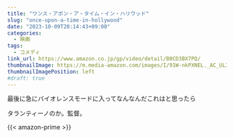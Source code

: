 ```yaml
---
title: "ワンス・アポン・ア・タイム・イン・ハリウッド"
slug: "once-upon-a-time-in-hollywood"
date: "2023-10-09T20:14:43+09:00"
categories:
  - 映画
tags:
  - コメディ
link_url: https://www.amazon.co.jp/gp/video/detail/B0CD3BX7PQ/
thumbnailImage: https://m.media-amazon.com/images/I/91W-nkPXNEL._AC_UL320_.jpg
thumbnailImagePosition: left
#draft: true
---
```

最後に急にバイオレンスモードに入ってなんなんだこれはと思ったら
<!--more-->
タランティーノのか。監督。

{{< amazon-prime >}}
